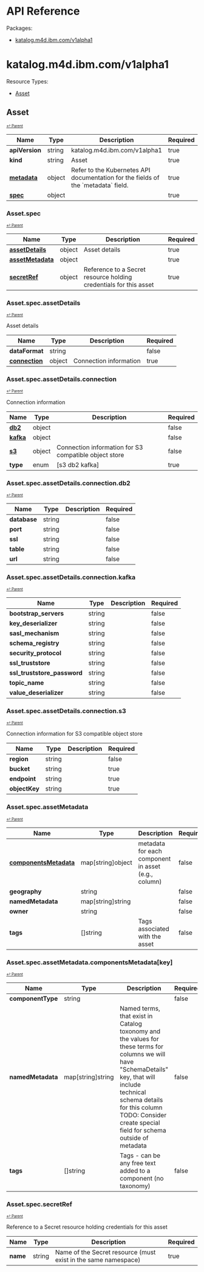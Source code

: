 # API Reference

Packages:

- [katalog.m4d.ibm.com/v1alpha1](#katalog.m4d.ibm.com/v1alpha1)

# katalog.m4d.ibm.com/v1alpha1

Resource Types:

- [Asset](#asset)




## Asset
<sup><sup>[↩ Parent](#katalog.m4d.ibm.com/v1alpha1 )</sup></sup>








<table>
    <thead>
        <tr>
            <th>Name</th>
            <th>Type</th>
            <th>Description</th>
            <th>Required</th>
        </tr>
    </thead>
    <tbody><tr>
      <td><b>apiVersion</b></td>
      <td>string</td>
      <td>katalog.m4d.ibm.com/v1alpha1</td>
      <td>true</td>
      </tr>
      <tr>
      <td><b>kind</b></td>
      <td>string</td>
      <td>Asset</td>
      <td>true</td>
      </tr>
      <tr>
      <td><b><a href="https://kubernetes.io/docs/reference/generated/kubernetes-api/v1.20/#objectmeta-v1-meta">metadata</a></b></td>
      <td>object</td>
      <td>Refer to the Kubernetes API documentation for the fields of the `metadata` field.</td>
      <td>true</td>
      </tr><tr>
        <td><b><a href="#assetspec">spec</a></b></td>
        <td>object</td>
        <td></td>
        <td>true</td>
      </tr></tbody>
</table>


### Asset.spec
<sup><sup>[↩ Parent](#asset)</sup></sup>





<table>
    <thead>
        <tr>
            <th>Name</th>
            <th>Type</th>
            <th>Description</th>
            <th>Required</th>
        </tr>
    </thead>
    <tbody><tr>
        <td><b><a href="#assetspecassetdetails">assetDetails</a></b></td>
        <td>object</td>
        <td>Asset details</td>
        <td>true</td>
      </tr><tr>
        <td><b><a href="#assetspecassetmetadata">assetMetadata</a></b></td>
        <td>object</td>
        <td></td>
        <td>true</td>
      </tr><tr>
        <td><b><a href="#assetspecsecretref">secretRef</a></b></td>
        <td>object</td>
        <td>Reference to a Secret resource holding credentials for this asset</td>
        <td>true</td>
      </tr></tbody>
</table>


### Asset.spec.assetDetails
<sup><sup>[↩ Parent](#assetspec)</sup></sup>



Asset details

<table>
    <thead>
        <tr>
            <th>Name</th>
            <th>Type</th>
            <th>Description</th>
            <th>Required</th>
        </tr>
    </thead>
    <tbody><tr>
        <td><b>dataFormat</b></td>
        <td>string</td>
        <td></td>
        <td>false</td>
      </tr><tr>
        <td><b><a href="#assetspecassetdetailsconnection">connection</a></b></td>
        <td>object</td>
        <td>Connection information</td>
        <td>true</td>
      </tr></tbody>
</table>


### Asset.spec.assetDetails.connection
<sup><sup>[↩ Parent](#assetspecassetdetails)</sup></sup>



Connection information

<table>
    <thead>
        <tr>
            <th>Name</th>
            <th>Type</th>
            <th>Description</th>
            <th>Required</th>
        </tr>
    </thead>
    <tbody><tr>
        <td><b><a href="#assetspecassetdetailsconnectiondb2">db2</a></b></td>
        <td>object</td>
        <td></td>
        <td>false</td>
      </tr><tr>
        <td><b><a href="#assetspecassetdetailsconnectionkafka">kafka</a></b></td>
        <td>object</td>
        <td></td>
        <td>false</td>
      </tr><tr>
        <td><b><a href="#assetspecassetdetailsconnections3">s3</a></b></td>
        <td>object</td>
        <td>Connection information for S3 compatible object store</td>
        <td>false</td>
      </tr><tr>
        <td><b>type</b></td>
        <td>enum</td>
        <td> [s3 db2 kafka]</td>
        <td>true</td>
      </tr></tbody>
</table>


### Asset.spec.assetDetails.connection.db2
<sup><sup>[↩ Parent](#assetspecassetdetailsconnection)</sup></sup>





<table>
    <thead>
        <tr>
            <th>Name</th>
            <th>Type</th>
            <th>Description</th>
            <th>Required</th>
        </tr>
    </thead>
    <tbody><tr>
        <td><b>database</b></td>
        <td>string</td>
        <td></td>
        <td>false</td>
      </tr><tr>
        <td><b>port</b></td>
        <td>string</td>
        <td></td>
        <td>false</td>
      </tr><tr>
        <td><b>ssl</b></td>
        <td>string</td>
        <td></td>
        <td>false</td>
      </tr><tr>
        <td><b>table</b></td>
        <td>string</td>
        <td></td>
        <td>false</td>
      </tr><tr>
        <td><b>url</b></td>
        <td>string</td>
        <td></td>
        <td>false</td>
      </tr></tbody>
</table>


### Asset.spec.assetDetails.connection.kafka
<sup><sup>[↩ Parent](#assetspecassetdetailsconnection)</sup></sup>





<table>
    <thead>
        <tr>
            <th>Name</th>
            <th>Type</th>
            <th>Description</th>
            <th>Required</th>
        </tr>
    </thead>
    <tbody><tr>
        <td><b>bootstrap_servers</b></td>
        <td>string</td>
        <td></td>
        <td>false</td>
      </tr><tr>
        <td><b>key_deserializer</b></td>
        <td>string</td>
        <td></td>
        <td>false</td>
      </tr><tr>
        <td><b>sasl_mechanism</b></td>
        <td>string</td>
        <td></td>
        <td>false</td>
      </tr><tr>
        <td><b>schema_registry</b></td>
        <td>string</td>
        <td></td>
        <td>false</td>
      </tr><tr>
        <td><b>security_protocol</b></td>
        <td>string</td>
        <td></td>
        <td>false</td>
      </tr><tr>
        <td><b>ssl_truststore</b></td>
        <td>string</td>
        <td></td>
        <td>false</td>
      </tr><tr>
        <td><b>ssl_truststore_password</b></td>
        <td>string</td>
        <td></td>
        <td>false</td>
      </tr><tr>
        <td><b>topic_name</b></td>
        <td>string</td>
        <td></td>
        <td>false</td>
      </tr><tr>
        <td><b>value_deserializer</b></td>
        <td>string</td>
        <td></td>
        <td>false</td>
      </tr></tbody>
</table>


### Asset.spec.assetDetails.connection.s3
<sup><sup>[↩ Parent](#assetspecassetdetailsconnection)</sup></sup>



Connection information for S3 compatible object store

<table>
    <thead>
        <tr>
            <th>Name</th>
            <th>Type</th>
            <th>Description</th>
            <th>Required</th>
        </tr>
    </thead>
    <tbody><tr>
        <td><b>region</b></td>
        <td>string</td>
        <td></td>
        <td>false</td>
      </tr><tr>
        <td><b>bucket</b></td>
        <td>string</td>
        <td></td>
        <td>true</td>
      </tr><tr>
        <td><b>endpoint</b></td>
        <td>string</td>
        <td></td>
        <td>true</td>
      </tr><tr>
        <td><b>objectKey</b></td>
        <td>string</td>
        <td></td>
        <td>true</td>
      </tr></tbody>
</table>


### Asset.spec.assetMetadata
<sup><sup>[↩ Parent](#assetspec)</sup></sup>





<table>
    <thead>
        <tr>
            <th>Name</th>
            <th>Type</th>
            <th>Description</th>
            <th>Required</th>
        </tr>
    </thead>
    <tbody><tr>
        <td><b><a href="#assetspecassetmetadatacomponentsmetadatakey">componentsMetadata</a></b></td>
        <td>map[string]object</td>
        <td>metadata for each component in asset (e.g., column)</td>
        <td>false</td>
      </tr><tr>
        <td><b>geography</b></td>
        <td>string</td>
        <td></td>
        <td>false</td>
      </tr><tr>
        <td><b>namedMetadata</b></td>
        <td>map[string]string</td>
        <td></td>
        <td>false</td>
      </tr><tr>
        <td><b>owner</b></td>
        <td>string</td>
        <td></td>
        <td>false</td>
      </tr><tr>
        <td><b>tags</b></td>
        <td>[]string</td>
        <td>Tags associated with the asset</td>
        <td>false</td>
      </tr></tbody>
</table>


### Asset.spec.assetMetadata.componentsMetadata[key]
<sup><sup>[↩ Parent](#assetspecassetmetadata)</sup></sup>





<table>
    <thead>
        <tr>
            <th>Name</th>
            <th>Type</th>
            <th>Description</th>
            <th>Required</th>
        </tr>
    </thead>
    <tbody><tr>
        <td><b>componentType</b></td>
        <td>string</td>
        <td></td>
        <td>false</td>
      </tr><tr>
        <td><b>namedMetadata</b></td>
        <td>map[string]string</td>
        <td>Named terms, that exist in Catalog toxonomy and the values for these terms for columns we will have "SchemaDetails" key, that will include technical schema details for this column TODO: Consider create special field for schema outside of metadata</td>
        <td>false</td>
      </tr><tr>
        <td><b>tags</b></td>
        <td>[]string</td>
        <td>Tags - can be any free text added to a component (no taxonomy)</td>
        <td>false</td>
      </tr></tbody>
</table>


### Asset.spec.secretRef
<sup><sup>[↩ Parent](#assetspec)</sup></sup>



Reference to a Secret resource holding credentials for this asset

<table>
    <thead>
        <tr>
            <th>Name</th>
            <th>Type</th>
            <th>Description</th>
            <th>Required</th>
        </tr>
    </thead>
    <tbody><tr>
        <td><b>name</b></td>
        <td>string</td>
        <td>Name of the Secret resource (must exist in the same namespace)</td>
        <td>true</td>
      </tr></tbody>
</table>
